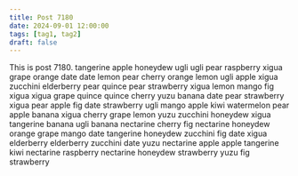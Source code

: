 ```yaml
---
title: Post 7180
date: 2024-09-01 12:00:00
tags: [tag1, tag2]
draft: false
---
```

This is post 7180.
tangerine
apple
honeydew
ugli
ugli
pear
raspberry
xigua
grape
orange
date
date
lemon
pear
cherry
orange
lemon
ugli
apple
xigua
zucchini
elderberry
pear
quince
pear
strawberry
xigua
lemon
mango
fig
xigua
xigua
grape
quince
quince
cherry
yuzu
banana
date
pear
strawberry
xigua
pear
apple
fig
date
strawberry
ugli
mango
apple
kiwi
watermelon
pear
apple
banana
xigua
cherry
grape
lemon
yuzu
zucchini
honeydew
xigua
tangerine
banana
ugli
banana
nectarine
cherry
fig
nectarine
honeydew
orange
grape
mango
date
tangerine
honeydew
zucchini
fig
date
xigua
elderberry
elderberry
zucchini
date
yuzu
nectarine
apple
apple
tangerine
kiwi
nectarine
raspberry
nectarine
honeydew
strawberry
yuzu
fig
strawberry
